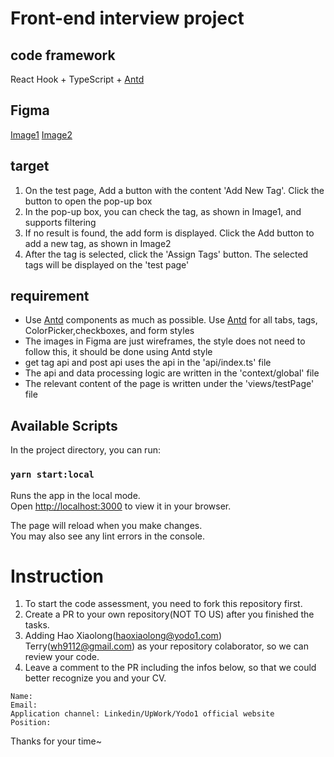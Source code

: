 # Front-end interview project
## code framework

React Hook + TypeScript + [Antd](https://ant.design/components/overview)

## Figma
[Image1](./task1.png)
[Image2](./task2.png)

## target
1. On the test page, Add a button with the content 'Add New Tag'. Click the button to open the pop-up box
2. In the pop-up box, you can check the tag, as shown in Image1, and supports filtering
3. If no result is found, the add form is displayed. Click the Add button to add a new tag, as shown in Image2
4. After the tag is selected, click the 'Assign Tags' button. The selected tags will be displayed on the 'test page'

## requirement
- Use [Antd](https://ant.design/components/overview) components as much as possible. Use [Antd](https://ant.design/components/overview) for all tabs, tags, ColorPicker,checkboxes, and form styles
- The images in Figma are just wireframes, the style does not need to follow this, it should be done using Antd style
- get tag api and post api uses the api in the 'api/index.ts' file
- The api and data processing logic are written in the 'context/global' file
- The relevant content of the page is written under the 'views/testPage' file

## Available Scripts

In the project directory, you can run:

### `yarn start:local`

Runs the app in the local mode.\
Open [http://localhost:3000](http://localhost:3000) to view it in your browser.

The page will reload when you make changes.\
You may also see any lint errors in the console.

# Instruction

1. To start the code assessment, you need to fork this repository first.
2. Create a PR to your own repository(NOT TO US) after you finished the tasks.
3. Adding Hao Xiaolong(haoxiaolong@yodo1.com) Terry(wh9112@gmail.com) as your repository colaborator, so we can review your code.
4. Leave a comment to the PR including the infos below, so that we could better recognize you and your CV.

```
Name: 
Email:
Application channel: Linkedin/UpWork/Yodo1 official website
Position:
```
Thanks for your time~